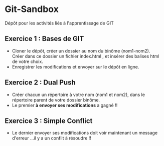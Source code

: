 # Git-Sandbox
Dépôt pour les activités liés à l'apprentissage de GIT

## Exercice 1 : Bases de GIT
- Cloner le dépôt, créer un dossier au nom du binôme (nom1-nom2). Créer dans ce dossier un fichier index.html , et insérer des balises html de votre choix. <br/> 
- Enregistrer les modifications et envoyer sur le dépôt en ligne.

## Exercice 2 : Dual Push
- Créer chacun un répertoire à votre nom (nom1 et nom2), dans le répertoire parent de votre dossier binôme. <br/>
- Le premier <strong>à envoyer ses modifications</strong> a gagné !!

## Exercice 3 : Simple Conflict
- Le dernier envoyer ses modifications doit voir maintenant un message d'erreur ...il y a un conflit à résoudre !!<br/>


